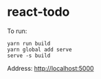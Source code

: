 # react-todo

To run:
```
yarn run build
yarn global add serve
serve -s build
```

Address: [http://localhost:5000](http://localhost:5000)
